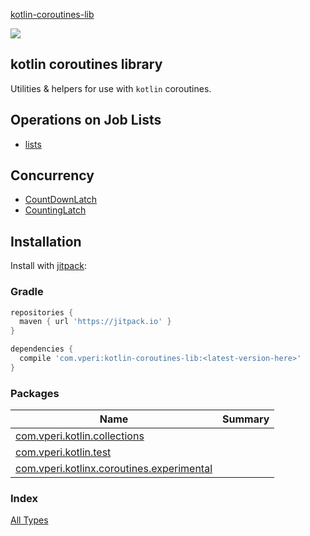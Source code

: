 [kotlin-coroutines-lib](./index.md)

[![](https://jitpack.io/v/com.vperi/kotlin-coroutines-lib.svg)](https://jitpack.io/#com.vperi/kotlin-coroutines-lib)

## kotlin coroutines library

Utilities &amp; helpers for use with `kotlin` coroutines.

## Operations on Job Lists

* [lists](./com.vperi.kotlinx.coroutines.experimental/kotlin.collections.-iterable/index.md)

## Concurrency

* [CountDownLatch](./com.vperi.kotlinx.coroutines.experimental/-count-down-latch/index.md)
* [CountingLatch](./com.vperi.kotlinx.coroutines.experimental/-counting-latch/index.md)

## Installation

Install with [jitpack](https://jitpack.io/#com.vperi/kotlin-coroutines-lib/):

### Gradle

``` gradle
repositories {
  maven { url 'https://jitpack.io' }
}

dependencies {
  compile 'com.vperi:kotlin-coroutines-lib:<latest-version-here>'
}

```

### Packages

| Name | Summary |
|---|---|
| [com.vperi.kotlin.collections](com.vperi.kotlin.collections/index.md) |  |
| [com.vperi.kotlin.test](com.vperi.kotlin.test/index.md) |  |
| [com.vperi.kotlinx.coroutines.experimental](com.vperi.kotlinx.coroutines.experimental/index.md) |  |

### Index

[All Types](alltypes/index.md)